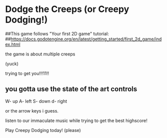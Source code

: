 # Dodge the Creeps (or Creepy Dodging!)

##This game follows "Your first 2D game" tutorial:
##https://docs.godotengine.org/en/latest/getting_started/first_2d_game/index.html

the game is about multiple creeps

(yuck)

trying to get you!!!11!!

you gotta use the state of the art controls
------------------------------------------------
W- up
A- left
S- down
d- right

or the arrow keys i guess.



listen to our immaculate music while trying to get the best highscore!

Play Creepy Dodging today! (please)

